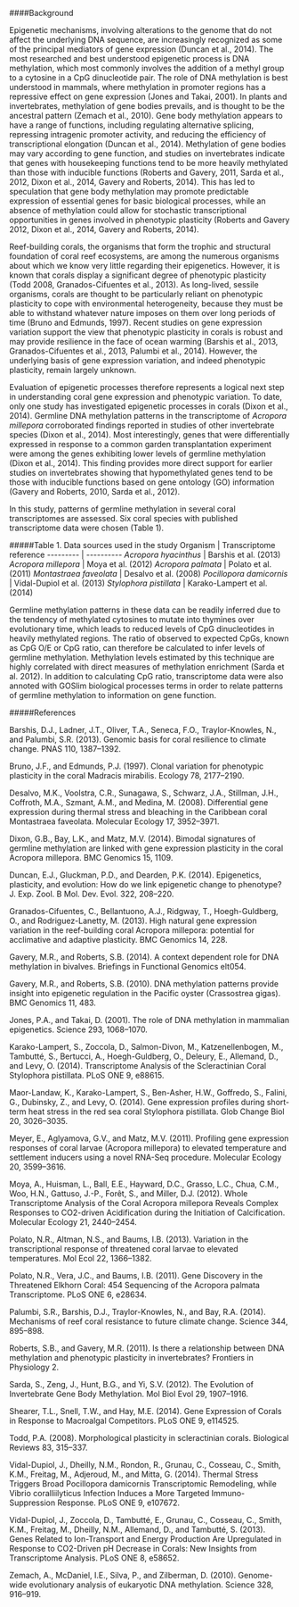 ####Background

Epigenetic mechanisms, involving alterations to the genome that do not affect the underlying DNA sequence, are increasingly recognized as some of the principal mediators of gene expression (Duncan et al., 2014). The most researched and best understood epigenetic process is DNA methylation, which most commonly involves the addition of a methyl group to a cytosine in a CpG dinucleotide pair. The role of DNA methylation is best understood in mammals, where methylation in promoter regions has a repressive effect on gene expression (Jones and Takai, 2001). In plants and invertebrates, methylation of gene bodies prevails, and is thought to be the ancestral pattern (Zemach et al., 2010). Gene body methylation appears to have a range of functions, including regulating alternative splicing, repressing intragenic promoter activity, and reducing the efficiency of transcriptional elongation (Duncan et al., 2014). Methylation of gene bodies may vary according to gene function, and studies on invertebrates indicate that genes with housekeeping functions tend to be more heavily methylated than those with inducible functions (Roberts and Gavery, 2011, Sarda et al., 2012, Dixon et al., 2014, Gavery and Roberts, 2014). This has led to speculation that gene body methylation may promote predictable expression of essential genes for basic biological processes, while an absence of methylation could allow for stochastic transcriptional opportunities in genes involved in phenotypic plasticity (Roberts and Gavery 2012, Dixon et al., 2014, Gavery and Roberts, 2014).

Reef-building corals, the organisms that form the trophic and structural foundation of coral reef ecosystems, are among the numerous organisms about which we know very little regarding their epigenetics. However, it is known that corals display a significant degree of phenotypic plasticity (Todd 2008, Granados-Cifuentes et al., 2013). As long-lived, sessile organisms, corals are thought to be particularly reliant on phenotypic plasticity to cope with environmental heterogeneity, because they must be able to withstand whatever nature imposes on them over long periods of time (Bruno and Edmunds, 1997). Recent studies on gene expression variation support the view that phenotypic plasticity in corals is robust and may provide resilience in the face of ocean warming (Barshis et al., 2013, Granados-Cifuentes et al., 2013, Palumbi et al., 2014). However, the underlying basis of gene expression variation, and indeed phenotypic plasticity, remain largely unknown.

Evaluation of epigenetic processes therefore represents a logical next step in understanding coral gene expression and phenotypic variation. To date, only one study has investigated epigenetic processes in corals (Dixon et al., 2014). Germline DNA methylation patterns in the transcriptome of *Acropora millepora* corroborated findings reported in studies of other invertebrate species (Dixon et al., 2014). Most interestingly, genes that were differentially expressed in response to a common garden transplantation experiment were among the genes exhibiting lower levels of germline methylation (Dixon et al., 2014). This finding provides more direct support for earlier studies on invertebrates showing that hypomethylated genes tend to be those with inducible functions based on gene ontology (GO) information (Gavery and Roberts, 2010, Sarda et al., 2012).

In this study, patterns of germline methylation in several coral transcriptomes are assessed. Six coral species with published transcriptome data were chosen (Table 1). 

#####Table 1. Data sources used in the study
Organism | Transcriptome reference 
--------- | ---------- 
*Acropora hyacinthus* | Barshis et al. (2013) 
*Acropora millepora* | Moya et al. (2012) 
*Acropora palmata* | Polato et al. (2011) 
*Montastraea faveolata* | Desalvo et al. (2008) 
*Pocillopora damicornis* | Vidal-Dupiol et al. (2013) 
*Stylophora pistillata* | Karako-Lampert et al. (2014) 


Germline methylation patterns in these  data can be readily inferred due to the tendency of methylated cytosines to mutate into thymines over evolutionary time, which leads to reduced levels of CpG dinucleotides in heavily methylated regions. The ratio of observed to expected CpGs, known as CpG O/E or CpG ratio, can therefore be calculated to infer levels of germline methylation. Methylation levels estimated by this technique are highly correlated with direct measures of methylation enrichment (Sarda et al. 2012). In addition to calculating CpG ratio, transcriptome data were also annoted with GOSlim biological processes terms in order to relate patterns of germline methylation to information on gene function.

#####References

Barshis, D.J., Ladner, J.T., Oliver, T.A., Seneca, F.O., Traylor-Knowles, N., and Palumbi, S.R. (2013). Genomic basis for coral resilience to climate change. PNAS 110, 1387–1392.

Bruno, J.F., and Edmunds, P.J. (1997). Clonal variation for phenotypic plasticity in the coral Madracis mirabilis. Ecology 78, 2177–2190.

Desalvo, M.K., Voolstra, C.R., Sunagawa, S., Schwarz, J.A., Stillman, J.H., Coffroth, M.A., Szmant, A.M., and Medina, M. (2008). Differential gene expression during thermal stress and bleaching in the Caribbean coral Montastraea faveolata. Molecular Ecology 17, 3952–3971.

Dixon, G.B., Bay, L.K., and Matz, M.V. (2014). Bimodal signatures of germline methylation are linked with gene expression plasticity in the coral Acropora millepora. BMC Genomics 15, 1109.

Duncan, E.J., Gluckman, P.D., and Dearden, P.K. (2014). Epigenetics, plasticity, and evolution: How do we link epigenetic change to phenotype? J. Exp. Zool. B Mol. Dev. Evol. 322, 208–220.

Granados-Cifuentes, C., Bellantuono, A.J., Ridgway, T., Hoegh-Guldberg, O., and Rodriguez-Lanetty, M. (2013). High natural gene expression variation in the reef-building coral Acropora millepora: potential for acclimative and adaptive plasticity. BMC Genomics 14, 228.

Gavery, M.R., and Roberts, S.B. (2014). A context dependent role for DNA methylation in bivalves. Briefings in Functional Genomics elt054.

Gavery, M.R., and Roberts, S.B. (2010). DNA methylation patterns provide insight into epigenetic regulation in the Pacific oyster (Crassostrea gigas). BMC Genomics 11, 483.

Jones, P.A., and Takai, D. (2001). The role of DNA methylation in mammalian epigenetics. Science 293, 1068–1070.

Karako-Lampert, S., Zoccola, D., Salmon-Divon, M., Katzenellenbogen, M., Tambutté, S., Bertucci, A., Hoegh-Guldberg, O., Deleury, E., Allemand, D., and Levy, O. (2014). Transcriptome Analysis of the Scleractinian Coral Stylophora pistillata. PLoS ONE 9, e88615.

Maor-Landaw, K., Karako-Lampert, S., Ben-Asher, H.W., Goffredo, S., Falini, G., Dubinsky, Z., and Levy, O. (2014). Gene expression profiles during short-term heat stress in the red sea coral Stylophora pistillata. Glob Change Biol 20, 3026–3035.

Meyer, E., Aglyamova, G.V., and Matz, M.V. (2011). Profiling gene expression responses of coral larvae (Acropora millepora) to elevated temperature and settlement inducers using a novel RNA-Seq procedure. Molecular Ecology 20, 3599–3616.

Moya, A., Huisman, L., Ball, E.E., Hayward, D.C., Grasso, L.C., Chua, C.M., Woo, H.N., Gattuso, J.-P., Forêt, S., and Miller, D.J. (2012). Whole Transcriptome Analysis of the Coral Acropora millepora Reveals Complex Responses to CO2-driven Acidification during the Initiation of Calcification. Molecular Ecology 21, 2440–2454.

Polato, N.R., Altman, N.S., and Baums, I.B. (2013). Variation in the transcriptional response of threatened coral larvae to elevated temperatures. Mol Ecol 22, 1366–1382.

Polato, N.R., Vera, J.C., and Baums, I.B. (2011). Gene Discovery in the Threatened Elkhorn Coral: 454 Sequencing of the Acropora palmata Transcriptome. PLoS ONE 6, e28634.

Palumbi, S.R., Barshis, D.J., Traylor-Knowles, N., and Bay, R.A. (2014). Mechanisms of reef coral resistance to future climate change. Science 344, 895–898.

Roberts, S.B., and Gavery, M.R. (2011). Is there a relationship between DNA methylation and phenotypic plasticity in invertebrates? Frontiers in Physiology 2.

Sarda, S., Zeng, J., Hunt, B.G., and Yi, S.V. (2012). The Evolution of Invertebrate Gene Body Methylation. Mol Biol Evol 29, 1907–1916.

Shearer, T.L., Snell, T.W., and Hay, M.E. (2014). Gene Expression of Corals in Response to Macroalgal Competitors. PLoS ONE 9, e114525.

Todd, P.A. (2008). Morphological plasticity in scleractinian corals. Biological Reviews 83, 315–337.

Vidal-Dupiol, J., Dheilly, N.M., Rondon, R., Grunau, C., Cosseau, C., Smith, K.M., Freitag, M., Adjeroud, M., and Mitta, G. (2014). Thermal Stress Triggers Broad Pocillopora damicornis Transcriptomic Remodeling, while Vibrio coralliilyticus Infection Induces a More Targeted Immuno-Suppression Response. PLoS ONE 9, e107672.

Vidal-Dupiol, J., Zoccola, D., Tambutté, E., Grunau, C., Cosseau, C., Smith, K.M., Freitag, M., Dheilly, N.M., Allemand, D., and Tambutté, S. (2013). Genes Related to Ion-Transport and Energy Production Are Upregulated in Response to CO2-Driven pH Decrease in Corals: New Insights from Transcriptome Analysis. PLoS ONE 8, e58652.

Zemach, A., McDaniel, I.E., Silva, P., and Zilberman, D. (2010). Genome-wide evolutionary analysis of eukaryotic DNA methylation. Science 328, 916–919.


